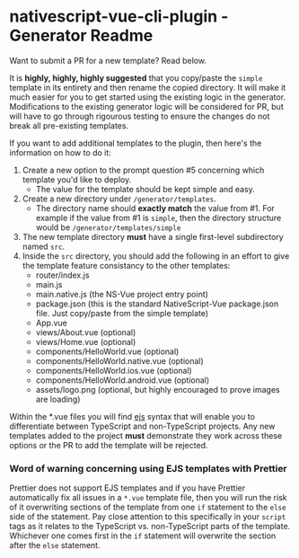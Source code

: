 # nativescript-vue-cli-plugin - Generator Readme

Want to submit a PR for a new template?  Read below.

It is __highly, highly, highly suggested__ that you copy/paste the `simple` template in its entirety and then rename the copied directory.  It will make it much easier for you to get started using the existing logic in the generator.  Modifications to the existing generator logic will be considered for PR, but will have to go through rigourous testing to ensure the changes do not break all pre-existing templates.

If you want to add additional templates to the plugin, then here's the information on how to do it:

1.  Create a new option to the prompt question #5 concerning which template you'd like to deploy.
    * The value for the template should be kept simple and easy.
2.  Create a new directory under `/generator/templates`. 
    * The directory name should __exactly match__ the value from #1.  For example if the value from #1 is `simple`, then the directory structure would be `/generator/templates/simple`
3.  The new template directory __must__ have a single first-level subdirectory named `src`.  
4.  Inside the `src` directory, you should add the following in an effort to give the template feature consistancy to the other templates:
    *  router/index.js
    *  main.js 
    *  main.native.js (the NS-Vue project entry point)
    *  package.json (this is the standard NativeScript-Vue package.json file.  Just copy/paste from the simple template)
    *  App.vue
    *  views/About.vue (optional)
    *  views/Home.vue (optional)
    *  components/HelloWorld.vue (optional)
    *  components/HelloWorld.native.vue (optional)
    *  components/HelloWorld.ios.vue (optional)
    *  components/HelloWorld.android.vue (optional)
    *  assets/logo.png (optional, but highly encouraged to prove images are loading)

Within the \*.vue files you will find [ejs](https://github.com/mde/ejs) syntax that will enable you to differentiate between TypeScript and non-TypeScript projects.  Any new templates added to the project __must__ demonstrate they work across these options or the PR to add the template will be rejected.  

### Word of warning concerning using EJS templates with Prettier 
Prettier does not support EJS templates and if you have Prettier automatically fix all issues in a `*.vue` template file, then you will run the risk of it overwriting sections of the template from one `if` statement to the `else` side of the statement. Pay close attention to this specifically in your `script` tags as it relates to the TypeScript vs. non-TypeScript parts of the template.  Whichever one comes first in the `if` statement will overwrite the section after the `else` statement. 

